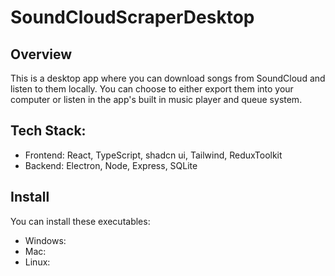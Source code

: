# SoundCloudScraperDesktop
## Overview
This is a desktop app where you can download songs from SoundCloud and listen to them locally. You can choose to either export them into your computer or listen in the app's built in music player and queue system.

## Tech Stack:
- Frontend: React, TypeScript, shadcn ui, Tailwind, ReduxToolkit
- Backend: Electron, Node, Express, SQLite

## Install
You can install these executables:
- Windows:
- Mac:
- Linux:
